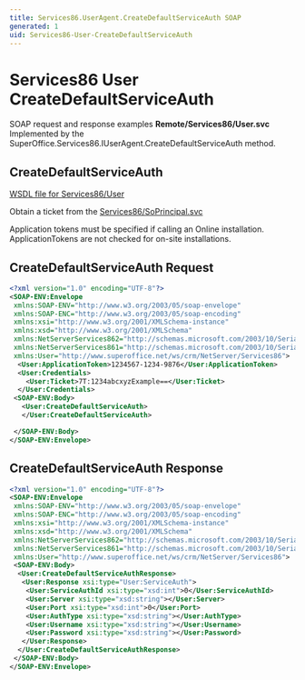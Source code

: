 ```yaml
---
title: Services86.UserAgent.CreateDefaultServiceAuth SOAP
generated: 1
uid: Services86-User-CreateDefaultServiceAuth
---
```


# Services86 User CreateDefaultServiceAuth

SOAP request and response examples **Remote/Services86/User.svc**
Implemented by the <see cref="M:SuperOffice.Services86.IUserAgent.CreateDefaultServiceAuth">SuperOffice.Services86.IUserAgent.CreateDefaultServiceAuth</see> method.

## CreateDefaultServiceAuth

[WSDL file for Services86/User](../Services86-User.md)

Obtain a ticket from the [Services86/SoPrincipal.svc](../SoPrincipal/index.md)

Application tokens must be specified if calling an Online installation. ApplicationTokens are not checked for on-site installations.

## CreateDefaultServiceAuth Request

```xml
<?xml version="1.0" encoding="UTF-8"?>
<SOAP-ENV:Envelope
 xmlns:SOAP-ENV="http://www.w3.org/2003/05/soap-envelope"
 xmlns:SOAP-ENC="http://www.w3.org/2003/05/soap-encoding"
 xmlns:xsi="http://www.w3.org/2001/XMLSchema-instance"
 xmlns:xsd="http://www.w3.org/2001/XMLSchema"
 xmlns:NetServerServices862="http://schemas.microsoft.com/2003/10/Serialization/Arrays"
 xmlns:NetServerServices861="http://schemas.microsoft.com/2003/10/Serialization/"
 xmlns:User="http://www.superoffice.net/ws/crm/NetServer/Services86">
  <User:ApplicationToken>1234567-1234-9876</User:ApplicationToken>
  <User:Credentials>
    <User:Ticket>7T:1234abcxyzExample==</User:Ticket>
  </User:Credentials>
 <SOAP-ENV:Body>
   <User:CreateDefaultServiceAuth>
   </User:CreateDefaultServiceAuth>

 </SOAP-ENV:Body>
</SOAP-ENV:Envelope>

```

## CreateDefaultServiceAuth Response

```xml
<?xml version="1.0" encoding="UTF-8"?>
<SOAP-ENV:Envelope
 xmlns:SOAP-ENV="http://www.w3.org/2003/05/soap-envelope"
 xmlns:SOAP-ENC="http://www.w3.org/2003/05/soap-encoding"
 xmlns:xsi="http://www.w3.org/2001/XMLSchema-instance"
 xmlns:xsd="http://www.w3.org/2001/XMLSchema"
 xmlns:NetServerServices862="http://schemas.microsoft.com/2003/10/Serialization/Arrays"
 xmlns:NetServerServices861="http://schemas.microsoft.com/2003/10/Serialization/"
 xmlns:User="http://www.superoffice.net/ws/crm/NetServer/Services86">
 <SOAP-ENV:Body>
  <User:CreateDefaultServiceAuthResponse>
   <User:Response xsi:type="User:ServiceAuth">
    <User:ServiceAuthId xsi:type="xsd:int">0</User:ServiceAuthId>
    <User:Server xsi:type="xsd:string"></User:Server>
    <User:Port xsi:type="xsd:int">0</User:Port>
    <User:AuthType xsi:type="xsd:string"></User:AuthType>
    <User:Username xsi:type="xsd:string"></User:Username>
    <User:Password xsi:type="xsd:string"></User:Password>
   </User:Response>
  </User:CreateDefaultServiceAuthResponse>
 </SOAP-ENV:Body>
</SOAP-ENV:Envelope>

```

